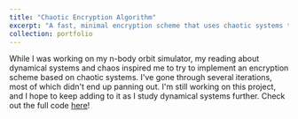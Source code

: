 ```yaml
---
title: "Chaotic Encryption Algorithm"
excerpt: "A fast, minimal encryption scheme that uses chaotic systems to encrypt data. <br/><img src='/images/bifurcation_diagram_2.png'>"
collection: portfolio
---
```


While I was working on my n-body orbit simulator, my reading about dynamical systems and chaos inspired me to try to implement an encryption scheme based on chaotic systems. I've gone through several iterations, most of which didn't end up panning out. I'm still working on this project, and I hope to keep adding to it as I study dynamical systems further. Check out the full code [here](https://github.com/dhpitt/chaos-encryption-scheme)!
